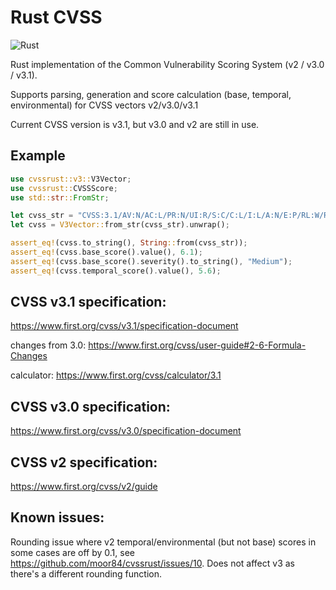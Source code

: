 # Rust CVSS

![Rust](https://github.com/moor84/cvssrust/workflows/Rust/badge.svg)

Rust implementation of the Common Vulnerability Scoring System (v2 / v3.0 / v3.1).

Supports parsing, generation and score calculation (base, temporal, environmental) for CVSS vectors v2/v3.0/v3.1

Current CVSS version is v3.1, but v3.0 and v2 are still in use.

## Example
```rust
use cvssrust::v3::V3Vector;
use cvssrust::CVSSScore;
use std::str::FromStr;

let cvss_str = "CVSS:3.1/AV:N/AC:L/PR:N/UI:R/S:C/C:L/I:L/A:N/E:P/RL:W/RC:C";
let cvss = V3Vector::from_str(cvss_str).unwrap();

assert_eq!(cvss.to_string(), String::from(cvss_str));
assert_eq!(cvss.base_score().value(), 6.1);
assert_eq!(cvss.base_score().severity().to_string(), "Medium");
assert_eq!(cvss.temporal_score().value(), 5.6);
```

## CVSS v3.1 specification:
https://www.first.org/cvss/v3.1/specification-document

changes from 3.0: https://www.first.org/cvss/user-guide#2-6-Formula-Changes

calculator: https://www.first.org/cvss/calculator/3.1

## CVSS v3.0 specification:
https://www.first.org/cvss/v3.0/specification-document

## CVSS v2 specification:
https://www.first.org/cvss/v2/guide

## Known issues:
Rounding issue where v2 temporal/environmental (but not base) scores in some cases are off by 0.1, see https://github.com/moor84/cvssrust/issues/10.
Does not affect v3 as there's a different rounding function.
